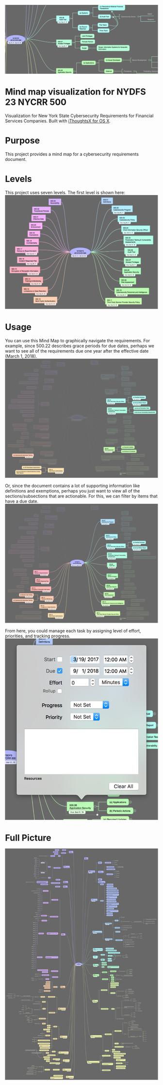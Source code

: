 ![Mindmap Screenshot](https://raw.githubusercontent.com/ScaleSec/nysdfs_23_nycrr_500/master/images/Top_Banner.png "Mindmap Screenshot")

# Mind map visualization for NYDFS 23 NYCRR 500
Visualization for New York State Cybersecurity Requirements for Financial Services Companies. Built with [iThoughtsX for OS X](https://www.toketaware.com/ithoughts-osx).

# Purpose
This project provides a mind map for a cybersecurity requirements document.

# Levels
This project uses seven levels. The first level is shown here:
![Mindmap L1](https://raw.githubusercontent.com/ScaleSec/nysdfs_23_nycrr_500/master/images/NYSDFS_23_NYCRR_500_L1.png "Mindmap L1")

# Usage
You can use this Mind Map to graphically navigate the requirements. For example, since 500.22 describes grace periods for due dates, perhaps we want to see all of the requirements due one year after the effective date (March 1, 2018).
![Requirements Due 2018-03-01](https://raw.githubusercontent.com/ScaleSec/nysdfs_23_nycrr_500/master/images/NYSDFS_23_NYCRR_500_Due_2018-03-01.png "Requirements Due 2018-03-01")

Or, since the document contains a lot of supporting information like definitions and exemptions, perhaps you just want to view all of the sections/subsections that are actionable. For this, we can filter by items that have a due date.
![Mindmap All Actionable](https://raw.githubusercontent.com/ScaleSec/nysdfs_23_nycrr_500/master/images/NYSDFS_23_NYCRR_500_All_Actionable.png "Mindmap All Actionable")

From here, you could manage each task by assigning level of effort, priorities, and tracking progress.
![Task Panel](https://raw.githubusercontent.com/ScaleSec/nysdfs_23_nycrr_500/master/images/Task_Panel.png "Mindmap All")

# Full Picture
![Mindmap All](https://raw.githubusercontent.com/ScaleSec/nysdfs_23_nycrr_500/master/images/NYSDFS_23_NYCRR_500_All.png "Mindmap All")